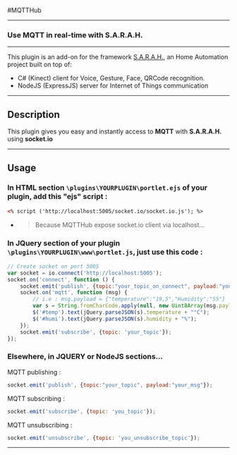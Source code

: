 #MQTTHub

***

### Use MQTT in real-time with S.A.R.A.H.

***

This plugin is an add-on for the framework [S.A.R.A.H.](http://encausse.net/s-a-r-a-h), an Home Automation project built 
on top of:
* C# (Kinect) client for Voice, Gesture, Face, QRCode recognition. 
* NodeJS (ExpressJS) server for Internet of Things communication

***
## Description
This plugin gives you easy and instantly access to **MQTT** with **S.A.R.A.H.** using **socket.io**
***

## Usage

### In **HTML** section `\plugins\YOURPLUGIN\portlet.ejs` of your plugin, add this "ejs" script :

```html
<% script ('http://localhost:5005/socket.io/socket.io.js'); %>
```
* > Because MQTTHub expose socket.io client via localhost...


### In **JQuery** section of your plugin `\plugins\YOURPLUGIN\www\portlet.js`, just use this code :

```js
// Create socket on port 5005
var socket = io.connect('http://localhost:5005');
socket.on('connect', function () {
    socket.emit('publish', {topic:"your_topic_on_connect", payload:"your_mess_on_connect"});
    socket.on('mqtt', function (msg) {
    	// i.e : msg.payload = {"temperature":"19,5","Humidity":"55"}
        var s = String.fromCharCode.apply(null, new Uint8Array(msg.payload));
        $('#temp').text(jQuery.parseJSON(s).temperature + "°C");
        $('#humi').text(jQuery.parseJSON(s).humidity + "%");
    });
    socket.emit('subscribe', {topic: 'your_topic'});
});
```

### Elsewhere, in **JQUERY** or **NodeJS** sections...

MQTT publishing :

```js
socket.emit('publish', {topic:"your_topic", payload:"your_msg"});
```

MQTT subscribing :
```js
socket.emit('subscribe', {topic: 'you_topic'});
```

MQTT unsubscribing :
```js
socket.emit('unsubscribe', {topic: 'you_unsubscribe_topic'});
```
***
